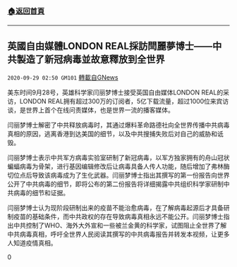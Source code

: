 ###  [:house:返回首頁](https://github.com/ourhimalayas/txt)
---

## 英國自由媒體LONDON REAL採訪閆麗夢博士——中共製造了新冠病毒並故意釋放到全世界
`2020-09-29 02:50 GM101` [轉載自GNews](https://gnews.org/zh-hant/390012/)

美东时间9月28号，英雄科学家闫丽梦博士接受英国自由媒体LONDON REAL的采访，LONDON REAL拥有超过300万的订阅者，5亿下载流量，超过1000位来宾访谈，是世界上首个在线问责媒体，也是世界一流的播客媒体。

闫丽梦博士解密了中共释放病毒时，其通过爆料革命路德社向全世界传播中共病毒真相的原因，逃离香港到达美国的细节，以及中共搜捕失败后对自己的威胁和诋毁。

闫丽梦博士表示中共军方病毒实验室研制了新冠病毒，以军方独家拥有的舟山冠状蝙蝠病毒为骨架，进行基因编辑修改后让病毒具备人传人功能，随后增加了弗林酶切位点后导致该病毒成为了生化武器。闫丽梦博士指出其撰写的第一份报告向世界公开了中共病毒的细节，即将公布的第二份报告将详细揭露中共组织科学家研制中共病毒的细节和证据。

闫丽梦博士认为现阶段研制出来的疫苗不能治愈病毒，在了解病毒起源后才具备研制疫苗的基础条件，而中共政权的存在导致病毒真相永远不能公开。闫丽梦博士指出中共控制了WHO、海外大外宣和一些被兰金黄的科学家，试图阻止全世界了解中共病毒真相，呼吁全世界人民阅读其撰写的中共病毒报告并转发本视频，让更多人知道疫情真相。

0
